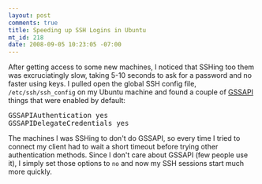 ```yaml
--- 
layout: post
comments: true
title: Speeding up SSH Logins in Ubuntu
mt_id: 218
date: 2008-09-05 10:23:05 -07:00
---
```

After getting access to some new machines, I noticed that SSHing too them was excruciatingly slow, taking 5-10 seconds to ask for a password and no faster using keys.  I pulled open the global SSH config file, `/etc/ssh/ssh_config` on my Ubuntu machine and found a couple of [GSSAPI](http://en.wikipedia.org/wiki/Generic_Security_Services_Application_Program_Interface) things that were enabled by default:

<pre>
GSSAPIAuthentication yes
GSSAPIDelegateCredentials yes
</pre>

The machines I was SSHing to don't do GSSAPI, so every time I tried to connect my client had to wait a short timeout before trying other authentication methods.  Since I don't care about GSSAPI (few people use it), I simply set those options to `no` and now my SSH sessions start much more quickly.
